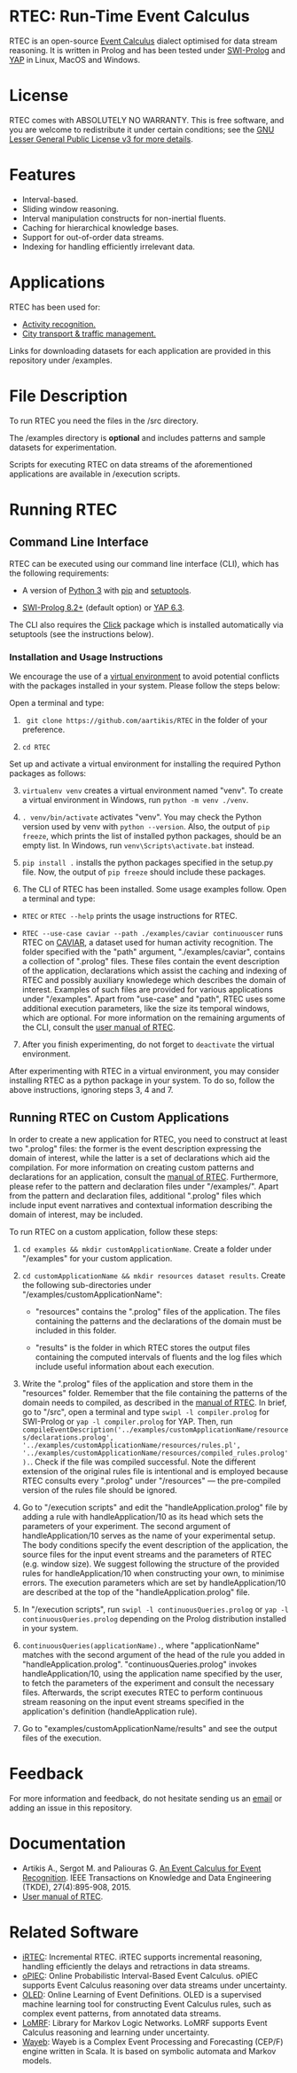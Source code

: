 # RTEC: Run-Time Event Calculus

RTEC is an open-source [Event Calculus](https://en.wikipedia.org/wiki/Event_calculus) dialect optimised for data stream reasoning. It is written in Prolog and has been tested under [SWI-Prolog](https://www.swi-prolog.org/) and [YAP](https://en.wikipedia.org/wiki/YAP_(Prolog)) in Linux, MacOS and Windows.

# License

RTEC comes with ABSOLUTELY NO WARRANTY. This is free software, and you are welcome to redistribute it under certain conditions; see the [GNU Lesser General Public License v3 for more details](http://www.gnu.org/licenses/lgpl-3.0.html).

# Features
- Interval-based.
- Sliding window reasoning.
- Interval manipulation constructs for non-inertial fluents.
- Caching for hierarchical knowledge bases.
- Support for out-of-order data streams.
- Indexing for handling efficiently irrelevant data.

# Applications

RTEC has been used for:
- [Activity recognition.](http://cer.iit.demokritos.gr/blog/applications/activity_recognition/)
- [City transport & traffic management.](http://cer.iit.demokritos.gr/publications/papers/2013/artikis-BG.pdf)

Links for downloading datasets for each application are provided in this repository under /examples.

# File Description

To run RTEC you need the files in the /src directory.

The /examples directory is **optional** and includes patterns and sample datasets for experimentation. 

Scripts for executing RTEC on data streams of the aforementioned applications are available in /execution scripts. 

# Running RTEC

## Command Line Interface

RTEC can be executed using our command line interface (CLI), which has the following requirements:

- A version of [Python 3](https://docs.python.org/3/) with [pip](https://pip.pypa.io/en/stable/installing/) and [setuptools](https://pypi.org/project/setuptools/).

- [SWI-Prolog 8.2+](https://www.swi-prolog.org/download/stable) (default option) or [YAP 6.3](docs/yap_installation.md).

The CLI also requires the [Click](https://click.palletsprojects.com/en/8.0.x/) package which is installed automatically via setuptools (see the instructions below). 

### Installation and Usage Instructions

We encourage the use of a [virtual environment](https://docs.python.org/3/tutorial/venv.html) to avoid potential conflicts with the packages installed in your system. Please follow the steps below:

Open a terminal and type:

1. ``` git clone https://github.com/aartikis/RTEC``` in the folder of your preference. 

2. ``` cd RTEC ```

Set up and activate a virtual environment for installing the required Python packages as follows:

3. ``` virtualenv venv ``` creates a virtual environment named "venv". To create a virtual environment in Windows, run ``` python -m venv ./venv ```.

4. ``` . venv/bin/activate ``` activates "venv". You may check the Python version used by venv with ``` python --version ```. Also, the output of ``` pip freeze ```, which prints the list of installed python packages, should be an empty list. In Windows, run ``` venv\Scripts\activate.bat ``` instead. 

5. ``` pip install . ``` installs the python packages specified in the setup.py file. Now, the output of ``` pip freeze ``` should include these packages. 

6. The CLI of RTEC has been installed. Some usage examples follow. Open a terminal and type: 

- ``` RTEC ``` or ``` RTEC --help ``` prints the usage instructions for RTEC.

- ``` RTEC --use-case caviar --path ./examples/caviar continuouscer ``` runs RTEC on [CAVIAR](https://homepages.inf.ed.ac.uk/rbf/CAVIARDATA1/), a dataset used for human activity recognition. The folder specified with the "path" argument, "./examples/caviar", contains a collection of ".prolog" files. These files contain the event description of the application, declarations which assist the caching and indexing of RTEC and possibly auxiliary knowledege which describes the domain of interest. Examples of such files are provided for various applications under "/examples". Apart from "use-case" and "path", RTEC uses some additional execution parameters, like the size its temporal windows, which are optional. For more information on the remaining arguments of the CLI, consult the [user manual of RTEC](RTEC_manual.pdf).

7. After you finish experimenting, do not forget to ``` deactivate ``` the virtual environment.

After experimenting with RTEC in a virtual environment, you may consider installing RTEC as a python package in your system. To do so, follow the above instructions, ignoring steps 3, 4 and 7.

## Running RTEC on Custom Applications

In order to create a new application for RTEC, you need to construct at least two ".prolog" files: the former is the event description expressing the domain of interest, while the latter is a set of declarations which aid the compilation. For more information on creating custom patterns and declarations for an application, consult the [manual of RTEC](RTEC_manual.pdf). Furthermore, please refer to the pattern and declaration files under "/examples/". Apart from the pattern and declaration files, additional ".prolog" files which include input event narratives and contextual information describing the domain of interest, may be included.

To run RTEC on a custom application, follow these steps: 

1. ``` cd examples && mkdir customApplicationName ```. Create a folder under "/examples" for your custom application. 

2. ``` cd customApplicationName && mkdir resources dataset results ```. Create the following sub-directories under "/examples/customApplicationName":

    - "resources" contains the ".prolog" files of the application. The files containing the patterns and the declarations of the domain must be included in this folder.

    - "results" is the folder in which RTEC stores the output files containing the computed intervals of fluents and the log files which include useful information about each execution.

3. Write the ".prolog" files of the application and store them in the "resources" folder. Remember that the file containing the patterns of the domain needs to compiled, as described in the [manual of RTEC](RTEC_manual.pdf). In brief, go to "/src", open a terminal and type ``` swipl -l compiler.prolog ``` for SWI-Prolog or ``` yap -l compiler.prolog ``` for YAP. Then, run ``` compileEventDescription('../examples/customApplicationName/resources/declarations.prolog', '../examples/customApplicationName/resources/rules.pl', '../examples/customApplicationName/resources/compiled_rules.prolog'). ```. Check if the file was compiled successful. Note the different extension of the original rules file is intentional and is employed because RTEC consults every ".prolog" under "/resources" &mdash; the pre-compiled version of the rules file should be ignored.  

4. Go to "/execution scripts" and edit the "handleApplication.prolog" file by adding a rule with handleApplication/10 as its head which sets the parameters of your experiment. The second argument of handleApplication/10 serves as the name of your experimental setup. The body conditions specify the event description of the application, the source files for the input event streams and the parameters of RTEC (e.g. window size). We suggest following the structure of the provided rules for handleApplication/10 when constructing your own, to minimise errors. The execution parameters which are set by handleApplication/10 are described at the top of the "handleApplication.prolog" file. 

5. In "/execution scripts", run ``` swipl -l continuousQueries.prolog ```  or ``` yap -l continuousQueries.prolog ``` depending on the Prolog distribution installed in your system.

6. ``` continuousQueries(applicationName). ```, where "applicationName" matches with the second argument of the head of the rule you added in "handleApplication.prolog". "continuousQueries.prolog" invokes handleApplication/10, using the application name specified by the user, to fetch the parameters of the experiment and consult the necessary files. Afterwards, the script executes RTEC to perform continuous stream reasoning on the input event streams specified in the application's definition (handleApplication rule).

7. Go to "examples/customApplicationName/results" and see the output files of the execution.

# Feedback 

For more information and feedback, do not hesitate sending us an [email](mailto:a.artikis@gmail.com,periklismant1@gmail.com?subject=[GitHub]%20RTEC%20Feedback) or adding an issue in this repository.

# Documentation

- Artikis A., Sergot M. and Paliouras G. [An Event Calculus for Event Recognition](http://cer.iit.demokritos.gr/publications/papers/2015/artikis-TKDE14.pdf). IEEE Transactions on Knowledge and Data Engineering (TKDE), 27(4):895-908, 2015.
- [User manual of RTEC](https://github.com/aartikis/RTEC/blob/master/RTEC_manual.pdf).

# Related Software
- [iRTEC](https://github.com/eftsilio/Incremental_RTEC): Incremental RTEC. iRTEC supports incremental reasoning, handling efficiently the delays and retractions in data streams.
- [oPIEC](https://github.com/Periklismant/oPIEC): Online Probabilistic Interval-Based Event Calculus. oPIEC supports Event Calculus reasoning over data streams under uncertainty.
- [OLED](https://github.com/nkatzz/ORL): Online Learning of Event Definitions. OLED is a supervised machine learning tool for constructing Event Calculus rules, such as complex event patterns, from annotated data streams.
- [LoMRF](https://github.com/anskarl/LoMRF):  Library for Markov Logic Networks. LoMRF supports Event Calculus reasoning and learning under uncertainty.
- [Wayeb](https://github.com/ElAlev/Wayeb): Wayeb is a Complex Event Processing and Forecasting (CEP/F) engine written in Scala. It is based on symbolic automata and Markov models.

